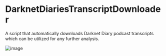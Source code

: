 # DarknetDiariesTranscriptDownloader
A script that automatically downloads Darknet Diary podcast transcripts which can be utilized for any further analysis.

![image](https://github.com/iamthefrogy/DarknetDiariesTranscriptDownloader/assets/8291014/0c7a4c27-3ee3-45dd-bad1-2e827ee40274)

